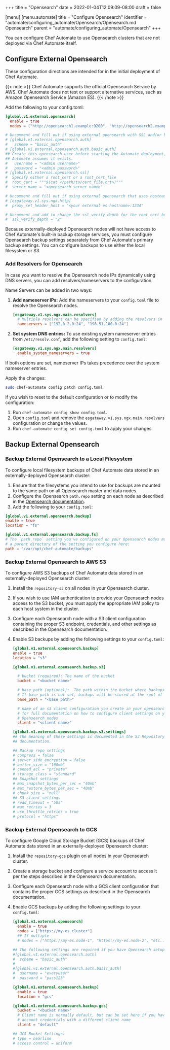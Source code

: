 +++
title = "Opensearch"
date = 2022-01-04T12:09:09-08:00
draft = false

[menu]
  [menu.automate]
    title = "Configure Opensearch"
    identifier = "automate/configuring_automate/Opensearch/Opensearch.md Opensearch"
    parent = "automate/configuring_automate/Opensearch"
+++

You can configure Chef Automate to use Opensearch clusters that are not deployed via Chef Automate itself.

## Configure External Opensearch

These configuration directions are intended for in the initial deployment of Chef Automate.

{{< note >}}
Chef Automate supports the official Opensearch Service by AWS. Chef Automate does not test or support alternative services, such as Amazon Opensearch Service (Amazon ES).
{{< /note >}}

Add the following to your config.toml:

```toml
[global.v1.external.opensearch]
  enable = true
  nodes = ["http://opensearch1.example:9200", "http://opensearch2.example:9200", "..." ]

# Uncomment and fill out if using external opensearch with SSL and/or basic auth
# [global.v1.external.opensearch.auth]
#   scheme = "basic_auth"
# [global.v1.external.opensearch.auth.basic_auth]
## Create this opensearch user before starting the Automate deployment;
## Automate assumes it exists.
#   username = "<admin username>"
#   password = "<admin password>"
# [global.v1.external.opensearch.ssl]
#  Specify either a root_cert or a root_cert_file
#  root_cert = """$(cat </path/to/cert_file.crt>)"""
#  server_name = "<opensearch server name>"

# Uncomment and fill out if using external opensearch that uses hostname-based routing/load balancing
# [esgateway.v1.sys.ngx.http]
#  proxy_set_header_host = "<your external es hostname>:1234"

# Uncomment and add to change the ssl_verify_depth for the root cert bundle
#  ssl_verify_depth = "2"
```

Because externally-deployed Opensearch nodes will not have access to Chef Automate's built-in backup storage services, you must configure Opensearch backup settings separately from Chef Automate's primary backup settings. You can configure backups to use either the local filesystem or S3.

### Add Resolvers for Opensearch

In case you want to resolve the Opensearch node IPs dynamically using DNS servers, you can add resolvers/nameservers to the configuration.

Name Servers can be added in two ways:

1. **Add nameserver IPs:** Add the nameservers to your `config.toml` file to resolve the Opensearch nodes.

    ```toml
    [esgateway.v1.sys.ngx.main.resolvers]
      # Multiple resolvers can be specified by adding the resolvers in the list.
      nameservers = ["192.0.2.0:24", "198.51.100.0:24"]
    ```

1. **Set system DNS entries:** To use existing system nameserver entries from `/etc/resolv.conf`, add the following setting to `config.toml`:

    ```toml
    [esgateway.v1.sys.ngx.main.resolvers]
      enable_system_nameservers = true
    ```

If both options are set, nameserver IPs takes precedence over the system nameserver entries.

Apply the changes:

```bash
sudo chef-automate config patch config.toml
````

If you wish to reset to the default configuration or to modify the configuration:

1. Run `chef-automate config show config.toml`.
1. Open `config.toml` and remove the `esgateway.v1.sys.ngx.main.resolvers` configuration or change the values.
1. Run `chef-automate config set config.toml` to apply your changes.

## Backup External Opensearch

### Backup External Opensearch to a Local Filesystem

To configure local filesystem backups of Chef Automate data stored in an externally-deployed Opensearch cluster:

1. Ensure that the filesystems you intend to use for backups are mounted to the same path on all Opensearch master and data nodes.
1. Configure the Opensearch `path.repo` setting on each node as described in the [Opensearch documentation](https://opensearch.org/docs/latest/monitoring-plugins/pa/reference/).
1. Add the following to your `config.toml`:

```toml
[global.v1.external.opensearch.backup]
enable = true
location = "fs"

[global.v1.external.opensearch.backup.fs]
# The `path.repo` setting you've configured on your Opensearch nodes must be
# a parent directory of the setting you configure here:
path = "/var/opt/chef-automate/backups"
```

### Backup External Opensearch to AWS S3

To configure AWS S3 backups of Chef Automate data stored in an externally-deployed Opensearch cluster:

1. Install the `repository-s3` on all nodes in your Opensearch cluster.
1. If you wish to use IAM authentication to provide your Opensearch nodes access to the S3 bucket, you must apply the appropriate IAM policy to each host system in the cluster.
1. Configure each Opensearch node with a S3 client configuration containing the proper S3 endpoint, credentials, and other settings as described in the Opensearch documentation.
1. Enable S3 backups by adding the following settings to your `config.toml`:

    ```toml
    [global.v1.external.opensearch.backup]
    enable = true
    location = "s3"

    [global.v1.external.opensearch.backup.s3]

      # bucket (required): The name of the bucket
      bucket = "<bucket name>"

      # base_path (optional):  The path within the bucket where backups should be stored
      # If base_path is not set, backups will be stored at the root of the bucket.
      base_path = "<base path>"

      # name of an s3 client configuration you create in your opensearch.yml
      # for full documentation on how to configure client settings on your
      # Opensearch nodes
      client = "<client name>"

    [global.v1.external.opensearch.backup.s3.settings]
    ## The meaning of these settings is documented in the S3 Repository Plugin
    ## documentation.

    ## Backup repo settings
    # compress = false
    # server_side_encryption = false
    # buffer_size = "100mb"
    # canned_acl = "private"
    # storage_class = "standard"
    ## Snapshot settings
    # max_snapshot_bytes_per_sec = "40mb"
    # max_restore_bytes_per_sec = "40mb"
    # chunk_size = "null"
    ## S3 client settings
    # read_timeout = "50s"
    # max_retries = 3
    # use_throttle_retries = true
    # protocol = "https"
    ```

### Backup External Opensearch to GCS

To configure Google Cloud Storage Bucket (GCS) backups of Chef Automate data stored in an externally-deployed Opensearch cluster:

1. Install the `repository-gcs` plugin on all nodes in your Opensearch cluster.
1. Create a storage bucket and configure a service account to access it per the steps described in the Opensearch documentation.
1. Configure each Opensearch node with a GCS client configuration that contains the proper GCS settings as described in the Opensearch documentation.
1. Enable GCS backups by adding the following settings to your `config.toml`:

    ```toml
    [global.v1.external.opensearch]
      enable = true
      nodes = ["https://my-es.cluster"]
      ## If multiple
      # nodes = ["https://my-es.node-1", "https://my-es.node-2", "etc..."]

    ## The following settings are required if you have Opensearch setup with basic auth
    #[global.v1.external.opensearch.auth]
    #  scheme = "basic_auth"
    #
    #[global.v1.external.opensearch.auth.basic_auth]
    #  username = "everyuser"
    #  password = "pass123"

    [global.v1.external.opensearch.backup]
      enable = true
      location = "gcs"

    [global.v1.external.opensearch.backup.gcs]
      bucket = "<bucket name>"
      # Client name is normally default, but can be set here if you have generated service
      # account credentials with a different client name
      client = "default"

    ## GCS Bucket Settings:
    # type = nearline
    # access control = uniform
    ```
